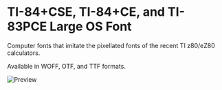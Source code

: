 # TI-84+CSE, TI-84+CE, and TI-83PCE Large OS Font

Computer fonts that imitate the pixellated fonts of the recent TI z80/eZ80 calculators.

Available in WOFF, OTF, and TTF formats.

![Preview](https://i.imgur.com/U9eVWVv.png)
